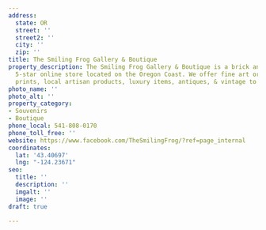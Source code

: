 ```yaml
---
address:
  state: OR
  street: ''
  street2: ''
  city: ''
  zip: ''
title: The Smiling Frog Gallery & Boutique
property_description: The Smiling Frog Gallery & Boutique is a brick and mortar &
  5-star online store located on the Oregon Coast. We offer fine art originals, art
  prints, local artisan products, luxury items, antiques, & vintage to new rarities.
photo_name: ''
photo_alt: ''
property_category:
- Souvenirs
- Boutique
phone_local: 541-808-0170
phone_toll_free: ''
website: https://www.facebook.com/TheSmilingFrog/?ref=page_internal
coordinates:
  lat: '43.40697'
  lng: "-124.23671"
seo:
  title: ''
  description: ''
  imgalt: ''
  image: ''
draft: true

---
```

